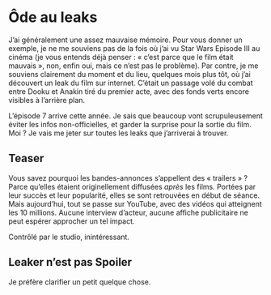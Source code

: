 # Ôde au leaks

J’ai généralement une assez mauvaise mémoire. Pour vous donner un exemple, je ne me souviens pas de la fois où j’ai vu Star Wars Episode III au cinéma (je vous entends déjà penser : « c’est parce que le film était mauvais », non, enfin oui, mais ce n’est pas le problème). Par contre, je me souviens clairement du moment et du lieu, quelques mois plus tôt, où j’ai découvert un leak du film sur internet. C’était un passage volé du combat entre Dooku et Anakin tiré du premier acte, avec des fonds verts encore visibles à l’arrière plan. 

L’épisode 7 arrive cette année. Je sais que beaucoup vont scrupuleusement éviter les infos non-officielles, et garder la surprise pour la sortie du film. Moi ? Je vais me jeter sur toutes les leaks que j’arriverai à trouver.


## Teaser

Vous savez pourquoi les bandes-annonces s’appellent des « trailers » ? Parce qu’elles étaient originellement diffusées *après* les films. Portées par leur succès et leur popularité, elles se sont retrouvées en début de séance. Mais aujourd’hui, tout se passe sur YouTube, avec des vidéos qui atteignent les 10 millions. Aucune interview d’acteur, aucune affiche publicitaire ne peut espérer approcher un tel impact.



Contrôlé par le studio, inintéressant.


## Leaker n’est pas Spoiler

Je préfère clarifier un petit quelque chose. 
